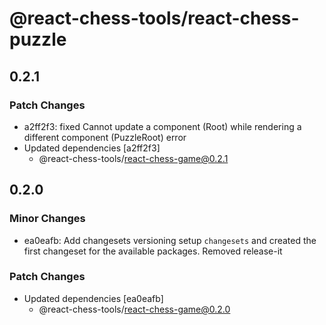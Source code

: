 # @react-chess-tools/react-chess-puzzle

## 0.2.1

### Patch Changes

- a2ff2f3: fixed Cannot update a component (Root) while rendering a different component (PuzzleRoot) error
- Updated dependencies [a2ff2f3]
  - @react-chess-tools/react-chess-game@0.2.1

## 0.2.0

### Minor Changes

- ea0eafb: Add changesets versioning
  setup `changesets` and created the first changeset for the available packages. Removed release-it

### Patch Changes

- Updated dependencies [ea0eafb]
  - @react-chess-tools/react-chess-game@0.2.0
